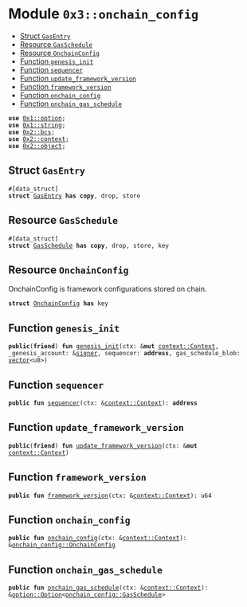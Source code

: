 
<a name="0x3_onchain_config"></a>

# Module `0x3::onchain_config`



-  [Struct `GasEntry`](#0x3_onchain_config_GasEntry)
-  [Resource `GasSchedule`](#0x3_onchain_config_GasSchedule)
-  [Resource `OnchainConfig`](#0x3_onchain_config_OnchainConfig)
-  [Function `genesis_init`](#0x3_onchain_config_genesis_init)
-  [Function `sequencer`](#0x3_onchain_config_sequencer)
-  [Function `update_framework_version`](#0x3_onchain_config_update_framework_version)
-  [Function `framework_version`](#0x3_onchain_config_framework_version)
-  [Function `onchain_config`](#0x3_onchain_config_onchain_config)
-  [Function `onchain_gas_schedule`](#0x3_onchain_config_onchain_gas_schedule)


<pre><code><b>use</b> <a href="">0x1::option</a>;
<b>use</b> <a href="">0x1::string</a>;
<b>use</b> <a href="">0x2::bcs</a>;
<b>use</b> <a href="">0x2::context</a>;
<b>use</b> <a href="">0x2::object</a>;
</code></pre>



<a name="0x3_onchain_config_GasEntry"></a>

## Struct `GasEntry`



<pre><code>#[data_struct]
<b>struct</b> <a href="onchain_config.md#0x3_onchain_config_GasEntry">GasEntry</a> <b>has</b> <b>copy</b>, drop, store
</code></pre>



<a name="0x3_onchain_config_GasSchedule"></a>

## Resource `GasSchedule`



<pre><code>#[data_struct]
<b>struct</b> <a href="onchain_config.md#0x3_onchain_config_GasSchedule">GasSchedule</a> <b>has</b> <b>copy</b>, drop, store, key
</code></pre>



<a name="0x3_onchain_config_OnchainConfig"></a>

## Resource `OnchainConfig`

OnchainConfig is framework configurations stored on chain.


<pre><code><b>struct</b> <a href="onchain_config.md#0x3_onchain_config_OnchainConfig">OnchainConfig</a> <b>has</b> key
</code></pre>



<a name="0x3_onchain_config_genesis_init"></a>

## Function `genesis_init`



<pre><code><b>public</b>(<b>friend</b>) <b>fun</b> <a href="onchain_config.md#0x3_onchain_config_genesis_init">genesis_init</a>(ctx: &<b>mut</b> <a href="_Context">context::Context</a>, _genesis_account: &<a href="">signer</a>, sequencer: <b>address</b>, gas_schedule_blob: <a href="">vector</a>&lt;u8&gt;)
</code></pre>



<a name="0x3_onchain_config_sequencer"></a>

## Function `sequencer`



<pre><code><b>public</b> <b>fun</b> <a href="onchain_config.md#0x3_onchain_config_sequencer">sequencer</a>(ctx: &<a href="_Context">context::Context</a>): <b>address</b>
</code></pre>



<a name="0x3_onchain_config_update_framework_version"></a>

## Function `update_framework_version`



<pre><code><b>public</b>(<b>friend</b>) <b>fun</b> <a href="onchain_config.md#0x3_onchain_config_update_framework_version">update_framework_version</a>(ctx: &<b>mut</b> <a href="_Context">context::Context</a>)
</code></pre>



<a name="0x3_onchain_config_framework_version"></a>

## Function `framework_version`



<pre><code><b>public</b> <b>fun</b> <a href="onchain_config.md#0x3_onchain_config_framework_version">framework_version</a>(ctx: &<a href="_Context">context::Context</a>): u64
</code></pre>



<a name="0x3_onchain_config_onchain_config"></a>

## Function `onchain_config`



<pre><code><b>public</b> <b>fun</b> <a href="onchain_config.md#0x3_onchain_config">onchain_config</a>(ctx: &<a href="_Context">context::Context</a>): &<a href="onchain_config.md#0x3_onchain_config_OnchainConfig">onchain_config::OnchainConfig</a>
</code></pre>



<a name="0x3_onchain_config_onchain_gas_schedule"></a>

## Function `onchain_gas_schedule`



<pre><code><b>public</b> <b>fun</b> <a href="onchain_config.md#0x3_onchain_config_onchain_gas_schedule">onchain_gas_schedule</a>(ctx: &<a href="_Context">context::Context</a>): &<a href="_Option">option::Option</a>&lt;<a href="onchain_config.md#0x3_onchain_config_GasSchedule">onchain_config::GasSchedule</a>&gt;
</code></pre>
